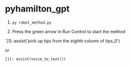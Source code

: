 # pyhamilton_gpt

1. `py robot_method.py`

2. Press the green arrow in Run Control to start the method

`[1]: assist('pick up tips from the eighth column of tips_0')

or

`[1]: assist(voice_to_text())`
